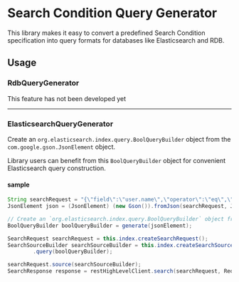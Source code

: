 # Search Condition Query Generator

This library makes it easy to convert a predefined Search Condition specification into query formats for databases like Elasticsearch and RDB.

## Usage

### RdbQueryGenerator

This feature has not been developed yet

---

### ElasticsearchQueryGenerator

Create an `org.elasticsearch.index.query.BoolQueryBuilder` object from the `com.google.gson.JsonElement` object.

Library users can benefit from this `BoolQueryBuilder` object for convenient Elasticsearch query construction.

#### sample

```java
String searchRequest = "{\"field\":\"user.name\",\"operator\":\"eq\",\"value\":\"shinwoosub\"}";
JsonElement json = (JsonElement) (new Gson()).fromJson(searchRequest, JsonElement.class);

// Create an `org.elasticsearch.index.query.BoolQueryBuilder` object from the `com.google.gson.JsonElement` object
BoolQueryBuilder boolQueryBuilder = generate(jsonElement);

SearchRequest searchRequest = this.index.createSearchRequest();
SearchSourceBuilder searchSourceBuilder = this.index.createSearchSourceBuilder().trackTotalHits(true)
        .query(boolQueryBuilder);

searchRequest.source(searchSourceBuilder);
SearchResponse response = restHighLevelClient.search(searchRequest, RequestOptions.DEFAULT);
```
